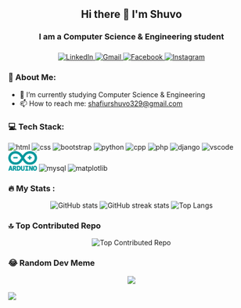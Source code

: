 <!--
**ShafiurShuvo/ShafiurShuvo** is a ✨ _special_ ✨ repository because its `README.md` (this file) appears on your GitHub profile.

Here are some ideas to get you started:

- 🔭 I’m currently working on ...
- 🌱 I’m currently learning ...
- 👯 I’m looking to collaborate on ...
- 🤔 I’m looking for help with ...
- 💬 Ask me about ...
- 📫 How to reach me: ...
- 😄 Pronouns: ...
- ⚡ Fun fact: ...
-->


<h2 align="center">Hi there 👋 I'm Shuvo</h2>
<h3 align="center">I am a Computer Science & Engineering student</h3>

###

<!-- <h3 align="center">🌐 Socials:</h3> -->

<p align="center">
  <a href="(https://linkedin.com/in/Shafiur Rahman )">
    <img src="https://img.shields.io/badge/LinkedIn-0077B5?style=for-the-badge&logo=linkedin&logoColor=white" alt="LinkedIn" height="25">
  </a>
  <a href="(mailto:shafiurshuvo329@gmail.com")>
    <img src="https://img.shields.io/badge/Gmail-D14836?style=for-the-badge&logo=gmail&logoColor=white" alt="Gmail" height="25">
  </a>
  <a href="(https://facebook.com/shafiur.shuvo.12)">
    <img src="https://img.shields.io/badge/Facebook-1877F2?style=for-the-badge&logo=facebook&logoColor=white" alt="Facebook" height="25">
  </a>
  <a href="(https://instagram.com/shafiur.shuvo)">
    <img src="https://img.shields.io/badge/Instagram-E4405F?style=for-the-badge&logo=instagram&logoColor=white" alt="Instagram" height="25">
  </a>
</p>


###

<h3>💫 About Me:</h3>
<ul>
  <li>🔭 I’m currently studying Computer Science & Engineering</li>
  <li>📫 How to reach me: <a href="mailto:shafiurshuvo329@gmail.com">shafiurshuvo329@gmail.com</a></li>
</ul>

###

<h3 align="left">💻 Tech Stack:</h3>

<p align="left">
  <img src="https://github.com/dheereshagrwal/colored-icons/blob/master/public/icons/html/html.svg" alt="html" height="40">
  <img src="https://github.com/dheereshagrwal/colored-icons/blob/master/public/icons/css/css.svg" alt="css" height="40">
  <img src="https://github.com/dheereshagrwal/colored-icons/blob/master/public/icons/bootstrap/bootstrap.svg" alt="bootstrap" height="40">
  <img src="https://github.com/dheereshagrwal/colored-icons/blob/master/public/icons/python/python.svg" alt="python" height="40">
  <img src="https://github.com/dheereshagrwal/colored-icons/blob/master/public/icons/cpp/cpp.svg" alt="cpp" height="40">
  <img src="https://github.com/dheereshagrwal/colored-icons/blob/master/public/icons/php/php.svg" alt="php" height="40">
  <img src="https://github.com/gilbarbara/logos/blob/main/logos/django-icon.svg" alt="django" height="40">
  <img src="https://github.com/dheereshagrwal/colored-icons/blob/master/public/icons/vscode/vscode.svg" alt="vscode" height="40">
  <img src="https://github.com/gilbarbara/logos/blob/main/logos/arduino.svg" alt="arduino" height="40">
  <img src="https://github.com/dheereshagrwal/colored-icons/blob/master/public/icons/mysql/mysql.svg" alt="mysql" height="40">
  <img src="https://github.com/gilbarbara/logos/blob/main/logos/matplotlib-icon.svg" alt="matplotlib" height="40">
</p>

<!-- ![Windows Terminal](https://img.shields.io/badge/Windows%20Terminal-%234D4D4D.svg?style=for-the-badge&logo=windows-terminal&logoColor=white) -->
<!-- ![LaTeX](https://img.shields.io/badge/latex-%23008080.svg?style=for-the-badge&logo=latex&logoColor=white) -->
<!-- ![Anaconda](https://img.shields.io/badge/Anaconda-%2344A833.svg?style=for-the-badge&logo=anaconda&logoColor=white) -->
<!-- ![Canva](https://img.shields.io/badge/Canva-%2300C4CC.svg?style=for-the-badge&logo=Canva&logoColor=white) -->
<!-- ![Matplotlib](https://img.shields.io/badge/Matplotlib-%23ffffff.svg?style=for-the-badge&logo=Matplotlib&logoColor=black) -->

###

<h3 align="left">🔥 My Stats :</h3>

<p align="center">
  <img src="https://github-readme-stats.vercel.app/api?username=shafiurshuvo&show_icons=true&theme=radical&hide_border=false&include_all_commits=false&count_private=false" alt="GitHub stats">
  <img src="https://github-readme-streak-stats.herokuapp.com/?user=shafiurshuvo&theme=radical&hide_border=false" alt="GitHub streak stats">
  <img src="https://github-readme-stats.vercel.app/api/top-langs/?username=shafiurshuvo&theme=radical&hide_border=false&include_all_commits=false&count_private=false&layout=donut" alt="Top Langs">
</p>

###

<h3 align="left">🔝 Top Contributed Repo</h3>

<p align="center">
  <img src="https://github-contributor-stats.vercel.app/api?username=shafiurshuvo&limit=5&theme=radical&combine_all_yearly_contributions=true" alt="Top Contributed Repo">
</p>

<h3>😂 Random Dev Meme</h3>
<p align="center">
<img src='https://memer-new.vercel.app/' style="height: 400px;">
</p>

<p align="left">
  <a href="https://visitcount.itsvg.in">
  <img src="https://visitcount.itsvg.in/api?id=ShafiurShuvo&label=Visitor%20Count&color=12&icon=0&pretty=true" /> </a>
</p>
